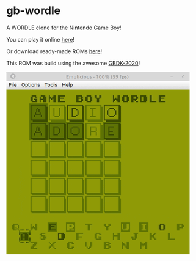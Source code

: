 # gb-wordle

A WORDLE clone for the Nintendo Game Boy!

You can play it online [here](https://nezza.github.io/gbwordle/)!

Or download ready-made ROMs [here](https://nezza.github.io/gbwordle/roms.html)!

This ROM was build using the awesome [GBDK-2020](https://github.com/gbdk-2020/gbdk-2020)!


![GB-Wordle gameplay](/info/gb-wordle_demo.gif)

